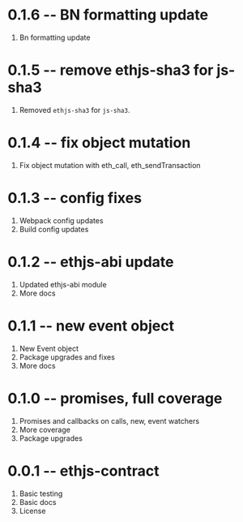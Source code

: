 # 0.1.6 -- BN formatting update

1. Bn formatting update

# 0.1.5 -- remove ethjs-sha3 for js-sha3

1. Removed `ethjs-sha3` for `js-sha3`.

# 0.1.4 -- fix object mutation

1. Fix object mutation with eth_call, eth_sendTransaction

# 0.1.3 -- config fixes

1. Webpack config updates
2. Build config updates

# 0.1.2 -- ethjs-abi update

1. Updated ethjs-abi module
2. More docs

# 0.1.1 -- new event object

1. New Event object
2. Package upgrades and fixes
3. More docs

# 0.1.0 -- promises, full coverage

1. Promises and callbacks on calls, new, event watchers
2. More coverage
3. Package upgrades

# 0.0.1 -- ethjs-contract

1. Basic testing
2. Basic docs
3. License

